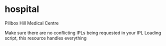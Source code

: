 # hospital
Pillbox Hill Medical Centre

Make sure there are no conflicting IPLs being requested in your IPL Loading script, this resource handles everything
